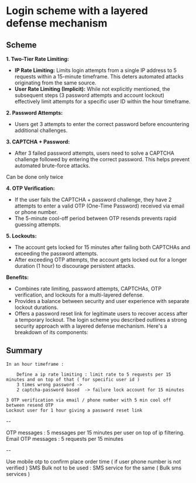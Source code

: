 # Login scheme with a layered defense mechanism

## Scheme

**1. Two-Tier Rate Limiting:**

- **IP Rate Limiting:** Limits login attempts from a single IP address to 5 requests within a 15-minute timeframe. This deters automated attacks originating from the same source.
- **User Rate Limiting (Implicit):** While not explicitly mentioned, the subsequent steps (3 password attempts and account lockout) effectively limit attempts for a specific user ID within the hour timeframe.

**2. Password Attempts:**

- Users get 3 attempts to enter the correct password before encountering additional challenges.

**3. CAPTCHA + Password:**

- After 3 failed password attempts, users need to solve a CAPTCHA challenge followed by entering the correct password. This helps prevent automated brute-force attacks.

Can be done only twice

**4. OTP Verification:**

- If the user fails the CAPTCHA + password challenge, they have 2 attempts to enter a valid OTP (One-Time Password) received via email or phone number.
- The 5-minute cool-off period between OTP resends prevents rapid guessing attempts.

**5. Lockouts:**

- The account gets locked for 15 minutes after failing both CAPTCHAs and exceeding the password attempts.
- After exceeding OTP attempts, the account gets locked out for a longer duration (1 hour) to discourage persistent attacks.

**Benefits:**

- Combines rate limiting, password attempts, CAPTCHAs, OTP verification, and lockouts for a multi-layered defense.
- Provides a balance between security and user experience with separate lockout durations.
- Offers a password reset link for legitimate users to recover access after a temporary lockout.
  The login scheme you described outlines a strong security approach with a layered defense mechanism. Here's a breakdown of its components:

## Summary

    In an hour timeframe :

        Define a ip rate limiting : limit rate to 5 requests per 15 minutes and on top of that ( for specific user id )
        3 times wrong password ->
        2 captcha-password based  -> failure lock account for 15 minutes

    3 OTP verification via email / phone number with 5 min cool off between resend OTP
    Lockout user for 1 hour giving a password reset link

--

OTP messages : 5 messages per 15 minutes per user on top of ip filtering.
Email OTP messages : 5 requests per 15 minutes

--

Use mobile otp to confirm place order time ( if user phone number is not verified )
SMS Bulk not to be used : SMS service for the same ( Bulk sms services )
